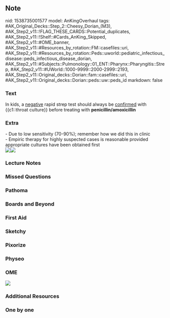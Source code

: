 ## Note
nid: 1538735001577
model: AnKingOverhaul
tags: #AK_Original_Decks::Step_2::Cheesy_Dorian_(M3), #AK_Step2_v11::!FLAG_THESE_CARDS::Potential_duplicates, #AK_Step2_v11::!Shelf::#Cards_AnKing_Skipped, #AK_Step2_v11::#OME_banner, #AK_Step2_v11::#Resources_by_rotation::FM::casefiles::uri, #AK_Step2_v11::#Resources_by_rotation::Peds::uworld::pediatric_infectious_disease::peds_infectious_disease_dorian, #AK_Step2_v11::#Subjects::Pulmonology::01_ENT::Pharynx::Pharyngitis::Strep, #AK_Step2_v11::#UWorld::1000-9999::2000-2999::2193, #AK_Step2_v11::Original_decks::Dorian::fam::casefiles::uri, #AK_Step2_v11::Original_decks::Dorian::peds::uw::peds_id
markdown: false

### Text
In kids, a <u>negative</u> rapid strep test should always be
<u>confirmed</u> with {{c1::throat culture}} before treating with
<b>penicillin/amoxicillin</b>

### Extra
<div>
  - Due to low sensitivity (70-90%); remember how we did this in
  clinic
</div>
<div>
  - Empiric therapy for highly suspected cases is reasonable
  provided appropriate cultures have been obtained first
</div><img src="yerp.png"><img src="paste-49868865274213.jpg">

### Lecture Notes


### Missed Questions


### Pathoma


### Boards and Beyond


### First Aid


### Sketchy


### Pixorize


### Physeo


### OME
<div class="ome-widget">
  <a href="https://onlinemeded.org?ref=anki"><img src=
  "_OME_AnkiFlashcards_General_7.png"></a>
</div>

### Additional Resources


### One by one

